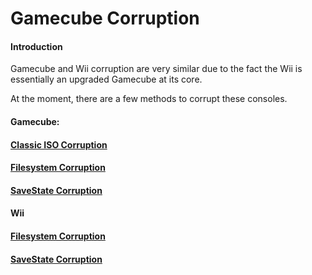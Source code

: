 # Gamecube Corruption

#### Introduction

Gamecube and Wii corruption are very similar due to the fact the Wii is essentially an upgraded Gamecube at its core.

At the moment, there are a few methods to corrupt these consoles.

#### Gamecube:

#### [Classic ISO Corruption](#classic-iso-corruption)

#### [Filesystem Corruption](/consoles/pc/gamecubewii/gamecube-and-wii-filesystem-corruption.md)

#### [SaveState Corruption](/consoles/pc/gamecubewii/gamecube-and-wii-savestate-corruption.md)

#### Wii

#### [Filesystem Corruption](/consoles/pc/gamecubewii/gamecube-and-wii-filesystem-corruption.md)

#### [SaveState Corruption](/consoles/pc/gamecubewii/gamecube-and-wii-savestate-corruption.md)



